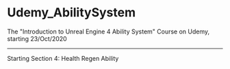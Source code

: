 # Udemy_AbilitySystem
The "Introduction to Unreal Engine 4 Ability System" Course on Udemy, starting 23/Oct/2020

*******************************************************************************************
Starting Section 4: Health Regen Ability